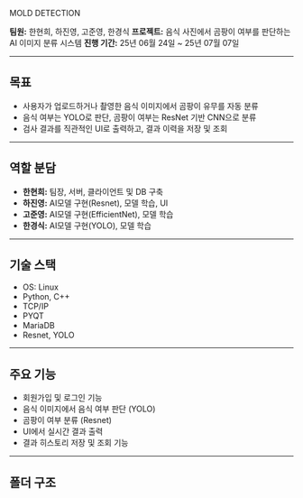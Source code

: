 MOLD DETECTION

**팀원:** 한현희, 하진영, 고준영, 한경식
**프로젝트:** 음식 사진에서 곰팡이 여부를 판단하는 AI 이미지 분류 시스템
**진행 기간:** 25년 06월 24일 ~ 25년 07월 07일

---

## 목표
- 사용자가 업로드하거나 촬영한 음식 이미지에서 곰팡이 유무를 자동 분류
- 음식 여부는 YOLO로 판단, 곰팡이 여부는 ResNet 기반 CNN으로 분류
- 검사 결과를 직관적인 UI로 출력하고, 결과 이력을 저장 및 조회

---

## 역할 분담
- **한현희:** 팀장, 서버, 클라이언트 및 DB 구축
- **하진영:** AI모델 구현(Resnet), 모델 학습, UI
- **고준영:** AI모델 구현(EfficientNet), 모델 학습
- **한경식:** AI모델 구현(YOLO), 모델 학습

---

## 기술 스택
- OS: Linux
- Python, C++
- TCP/IP
- PYQT
- MariaDB
- Resnet, YOLO

---

## 주요 기능
- 회원가입 및 로그인 기능
- 음식 이미지에서 음식 여부 판단 (YOLO)
- 곰팡이 여부 분류 (Resnet)
- UI에서 실시간 결과 출력
- 결과 히스토리 저장 및 조회 기능

---

## 폴더 구조

